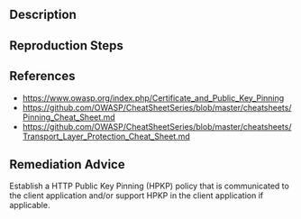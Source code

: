 ## Description


## Reproduction Steps


## References

- https://www.owasp.org/index.php/Certificate_and_Public_Key_Pinning
- https://github.com/OWASP/CheatSheetSeries/blob/master/cheatsheets/Pinning_Cheat_Sheet.md
- https://github.com/OWASP/CheatSheetSeries/blob/master/cheatsheets/Transport_Layer_Protection_Cheat_Sheet.md


## Remediation Advice

Establish a HTTP Public Key Pinning (HPKP) policy that is communicated to the client application and/or support HPKP in the client application if applicable.
